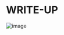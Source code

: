 # WRITE-UP

![image](https://github.com/user-attachments/assets/f153303e-6e7e-45ef-95df-087d916f045f)

